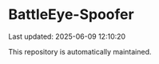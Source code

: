 # BattleEye-Spoofer

Last updated: 2025-06-09 12:10:20

This repository is automatically maintained.
